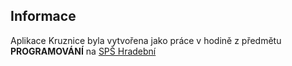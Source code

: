 ## Informace
Aplikace Kruznice byla vytvořena jako práce v hodině z předmětu **PROGRAMOVÁNÍ** na [SPŠ Hradební](https://www.hradebni.cz)
